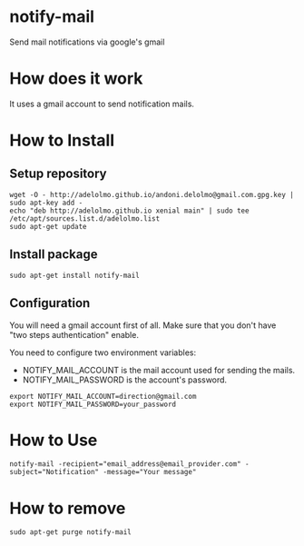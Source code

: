 # notify-mail
Send mail notifications via google's gmail

# How does it work

It uses a gmail account to send notification mails.  

# How to Install

## Setup repository
```
wget -O - http://adelolmo.github.io/andoni.delolmo@gmail.com.gpg.key | sudo apt-key add -
echo "deb http://adelolmo.github.io xenial main" | sudo tee /etc/apt/sources.list.d/adelolmo.list
sudo apt-get update
```

## Install package
```
sudo apt-get install notify-mail
```

## Configuration

You will need a gmail account first of all. Make sure that you don't have "two steps authentication" enable. 

You need to configure two environment variables:
* NOTIFY_MAIL_ACCOUNT is the mail account used for sending the mails.
* NOTIFY_MAIL_PASSWORD is the account's password.

```
export NOTIFY_MAIL_ACCOUNT=direction@gmail.com
export NOTIFY_MAIL_PASSWORD=your_password
```

# How to Use

```
notify-mail -recipient="email_address@email_provider.com" -subject="Notification" -message="Your message"
```

# How to remove
```
sudo apt-get purge notify-mail
```